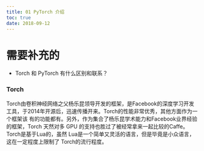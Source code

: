 ```yaml
---
title: 01 PyTorch 介绍
toc: true
date: 2018-09-12
---
```



# 需要补充的

- Torch 和 PyTorch 有什么区别和联系？

### Torch

Torch由卷积神经网络之父杨乐昆领导开发的框架，是Facebook的深度学习开发工具，于2014年开源后，迅速传播开来。Torch的性能非常优秀，其他方面作为一个框架该 有的功能都有。另外，作为集合了杨乐昆学术能力和Facebook业界经验的框架，Torch 天然对多 GPU 的支持也胜过了被经常拿来一起比较的Caffe。Torch是基于Lua的，虽然 Lua是一个简单又灵活的语言，但是毕竟是小众语言，这在一定程度上限制了 Torch的流行程度。

